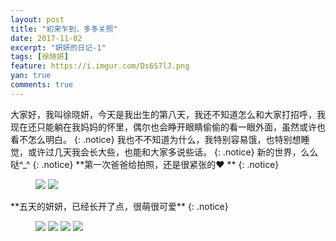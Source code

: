 ```yaml
---
layout: post
title: "初来乍到，多多关照"
date: 2017-11-02
excerpt: "妍妍的日记-1"
tags: [徐晓妍]
feature: https://i.imgur.com/Ds6S7lJ.png
yan: true
comments: true
---
```


大家好，我叫徐晓妍，今天是我出生的第八天，我还不知道怎么和大家打招呼，我现在还只能躺在我妈妈的怀里，偶尔也会睁开眼睛偷偷的看一眼外面，虽然或许也看不怎么明白。
{: .notice}
我也不不知道为什么，我特别容易饿，也特别想睡觉，或许过几天我会长大些，也能和大家多说些话。
{: .notice}
新的世界，么么哒^_^
{: .notice}
**第一次爸爸给拍照，还是很紧张的❤️ **
{: .notice}
<figure>
	<img src="{{ site.staticUrl }}/yanyan/image/chusheng1.JPG" />
	<img src="{{ site.staticUrl }}/yanyan/image/chusheng2.JPG" />
</figure>
**五天的妍妍，已经长开了点，很萌很可爱**
{: .notice}
<figure>
	<img src="{{ site.staticUrl }}/yanyan/image/IMG_1664.JPG" />
	<img src="{{ site.staticUrl }}/yanyan/image/IMG_1665.JPG" />
	<img src="{{ site.staticUrl }}/yanyan/image/IMG_1666.JPG" />
	<img src="{{ site.staticUrl }}/yanyan/image/IMG_1667.JPG" />
</figure>
